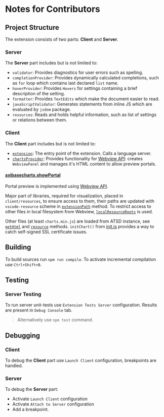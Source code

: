 # Notes for Contributors

## Project Structure

The extension consists of two parts: **Client** and **Server**.

### Server

The **Server** part includes but is not limited to:

* `validator`: Provides diagnostics for user errors such as spelling.
* `completionProvider`: Provides dynamically calculated completions, such as `for` loop which contains last declared `list` name.
* `hoverProvider`: Provides `Hovers` for settings containing a brief description of the setting.
* `formatter`: Provides `TextEdits` which make the document easier to read.
* `javaScriptValidator`: Generates statements from inline JS which are evaluated by `jsdom` package.
* `resources`: Reads and holds helpful information, such as list of settings or relations between them.

### Client

The **Client** part includes but is not limited to:

* [`extension`](client/src/extension.ts): The entry point of the extension. Calls a language server.
* [`chartsProvider`](client/src/chartsProvider.ts#L16): Provides functionality for [Webview API](https://code.visualstudio.com/api/extension-guides/webview): creates `WebviewPanel` and manages it's HTML content to allow preview portals.

#### [axibasecharts.showPortal](client/src/extension.ts#L119)

Portal preview is implemented using [Webview API](https://code.visualstudio.com/api/extension-guides/webview).

Major part of libraries, required for visualization, placed in `client/resources`, to ensure access to them, their paths are updated with `vscode-resource` scheme in [`extensionPath`](client/src/axibaseChartsProvider.ts#L124) method. To restrict access to other files in local filesystem from Webview, [`localResourceRoots`](client/src/axibaseChartsProvider.ts#L53) is used.

Other files (at least `charts.min.js`) are loaded from ATSD instance, see [`getHtml`](client/src/axibaseChartsProvider.ts#L133) and [`resource`](client/src/axibaseChartsProvider.ts#L207) methods. `initChart()` from [init.js](client/resources/js/init.js) provides a way to catch self-signed SSL certificate issues.

## Building

To build sources run `npm run compile`.
To activate incremental compilation use `Ctrl+Shift+B`.

## Testing

### Server Testing

To run server unit-tests use `Extension Tests Server` configuration. Results are present in `Debug Console` tab.

> Alternatively use `npm test` command.

## Debugging

### Client

To debug the **Client** part use `Launch Client` configuration, breakpoints are handled.

### Server

To debug the **Server** part:

* Activate `Launch Client` configuration
* Activate `Attach to Server` configuration
* Add a breakpoint.